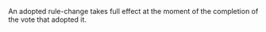 An adopted rule-change takes full effect at the moment of the completion of the
vote that adopted it.
